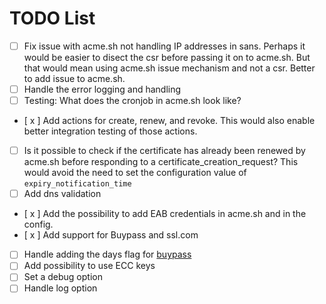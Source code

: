 # TODO List

- [ ] Fix issue with acme.sh not handling IP addresses in sans. Perhaps it would be easier to disect the csr before passing it on to acme.sh. But that would mean using acme.sh issue mechanism and not a csr. Better to add issue to acme.sh.
- [ ] Handle the error logging and handling
- [ ] Testing: What does the cronjob in acme.sh look like?
- [ x ] Add actions for create, renew, and revoke. This would also enable better integration testing of those actions.
- [ ] Is it possible to check if the certificate has already been renewed by acme.sh before responding to a certificate_creation_request? This would avoid the need to set the configuration value of `expiry_notification_time`
- [ ] Add dns validation
- [ x ] Add the possibility to add EAB credentials in acme.sh and in the config.
- [ x ] Add support for Buypass and ssl.com
- [ ] Handle adding the days flag for [buypass](https://github.com/acmesh-official/acme.sh/wiki/BuyPass.com-CA)
- [ ] Add possibility to use ECC keys
- [ ] Set a debug option
- [ ] Handle log option
